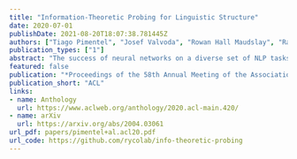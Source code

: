 ```yaml
---
title: "Information-Theoretic Probing for Linguistic Structure"
date: 2020-07-01
publishDate: 2021-08-20T18:07:38.781445Z
authors: ["Tiago Pimentel", "Josef Valvoda", "Rowan Hall Maudslay", "Ran Zmigrod", "Adina Williams", "Ryan Cotterell"]
publication_types: ["1"]
abstract: "The success of neural networks on a diverse set of NLP tasks has led researchers to question how much these networks actually know about natural language. Probes are a natural way of assessing this. When probing, a researcher chooses a linguistic task and trains a supervised model to predict annotations in that linguistic task from the network's learned representations. If the probe does well, the researcher may conclude that the representations encode knowledge related to the task.  A commonly held belief is that using simpler models as probes is better; the logic is that simpler models will identify linguistic structure, but not learn the task itself. We propose an information-theoretic formalization of probing as estimating mutual information that contradicts this received wisdom: one should always select the highest performing probe one can, even if it is more complex, since it will result in a tighter estimate, and thus reveal more of the linguistic information inhering in the contextualized representation. The empirical portion of our paper focuses on obtaining tight estimates for how much information BERT knows about both parts of speech and dependency labels, evaluating it in a set of ten typologically diverse languages often under-represented in parsing research, plus English, totalling eleven languages.  We find BERT only accounts for more information about parts of speech than a traditional type-based word embedding in five of the eleven analysed languages. When we look at dependency labels, BERT does improve upon type-based embeddings in all analysed languages, but accounting for at most 12% more information."
featured: false
publication: "*Proceedings of the 58th Annual Meeting of the Association for Computational Linguistics*"
publication_short: "ACL"
links:
- name: Anthology
  url: https://www.aclweb.org/anthology/2020.acl-main.420/
- name: arXiv
  url: https://arxiv.org/abs/2004.03061
url_pdf: papers/pimentel+al.acl20.pdf
url_code: https://github.com/rycolab/info-theoretic-probing
---
```


